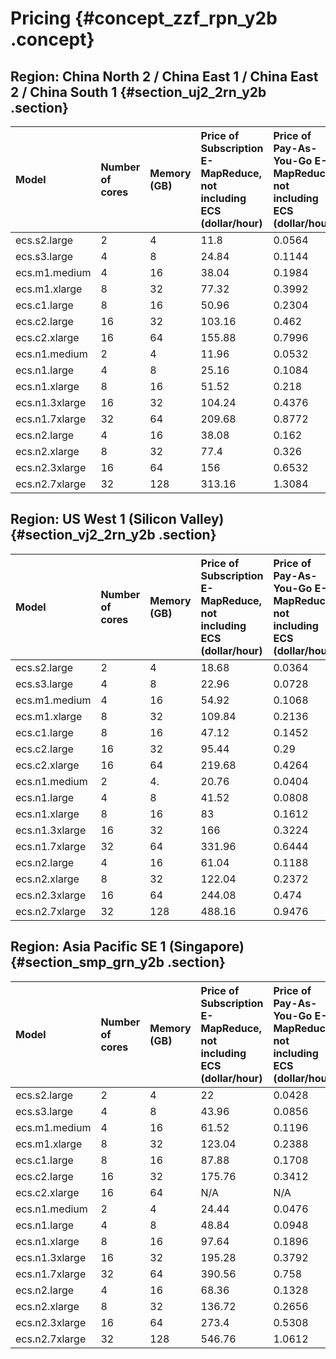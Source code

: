 # Pricing {#concept_zzf_rpn_y2b .concept}

## Region: China North 2 / China East 1 / China East 2 / China South 1 {#section_uj2_2rn_y2b .section}

|Model|Number of cores|Memory \(GB\)|Price of Subscription E-MapReduce, not including ECS \(dollar/hour\)|Price of Pay-As-You-Go E-MapReduce, not including ECS \(dollar/hour\)|
|:----|:--------------|:------------|:-------------------------------------------------------------------|:--------------------------------------------------------------------|
|ecs.s2.large|2|4|11.8|0.0564|
|ecs.s3.large|4|8|24.84|0.1144|
|ecs.m1.medium|4|16|38.04|0.1984|
|ecs.m1.xlarge|8|32|77.32|0.3992|
|ecs.c1.large|8|16|50.96|0.2304|
|ecs.c2.large|16|32|103.16|0.462|
|ecs.c2.xlarge|16|64|155.88|0.7996|
|ecs.n1.medium|2|4|11.96|0.0532|
|ecs.n1.large|4|8|25.16|0.1084|
|ecs.n1.xlarge|8|16|51.52|0.218|
|ecs.n1.3xlarge|16|32|104.24|0.4376|
|ecs.n1.7xlarge|32|64|209.68|0.8772|
|ecs.n2.large|4|16|38.08|0.162|
|ecs.n2.xlarge|8|32|77.4|0.326|
|ecs.n2.3xlarge|16|64|156|0.6532|
|ecs.n2.7xlarge|32|128|313.16|1.3084|

## Region: US West 1 \(Silicon Valley\) {#section_vj2_2rn_y2b .section}

|Model|Number of cores|Memory \(GB\)|Price of Subscription E-MapReduce, not including ECS \(dollar/hour\)|Price of Pay-As-You-Go E-MapReduce, not including ECS \(dollar/hour\)|
|:----|:--------------|:------------|:-------------------------------------------------------------------|:--------------------------------------------------------------------|
|ecs.s2.large|2|4|18.68|0.0364|
|ecs.s3.large|4|8|22.96|0.0728|
|ecs.m1.medium|4|16|54.92|0.1068|
|ecs.m1.xlarge|8|32|109.84|0.2136|
|ecs.c1.large|8|16|47.12|0.1452|
|ecs.c2.large|16|32|95.44|0.29|
|ecs.c2.xlarge|16|64|219.68|0.4264|
|ecs.n1.medium|2|4.|20.76|0.0404|
|ecs.n1.large|4|8|41.52|0.0808|
|ecs.n1.xlarge|8|16|83|0.1612|
|ecs.n1.3xlarge|16|32|166|0.3224|
|ecs.n1.7xlarge|32|64|331.96|0.6444|
|ecs.n2.large|4|16|61.04|0.1188|
|ecs.n2.xlarge|8|32|122.04|0.2372|
|ecs.n2.3xlarge|16|64|244.08|0.474|
|ecs.n2.7xlarge|32|128|488.16|0.9476|

## Region: Asia Pacific SE 1 \(Singapore\) {#section_smp_grn_y2b .section}

|Model|Number of cores|Memory \(GB\)|Price of Subscription E-MapReduce, not including ECS \(dollar/hour\)|Price of Pay-As-You-Go E-MapReduce, not including ECS \(dollar/hour\)|
|:----|:--------------|:------------|:-------------------------------------------------------------------|:--------------------------------------------------------------------|
|ecs.s2.large|2|4|22|0.0428|
|ecs.s3.large|4|8|43.96|0.0856|
|ecs.m1.medium|4|16|61.52|0.1196|
|ecs.m1.xlarge|8|32|123.04|0.2388|
|ecs.c1.large|8|16|87.88|0.1708|
|ecs.c2.large|16|32|175.76|0.3412|
|ecs.c2.xlarge|16|64|N/A|N/A|
|ecs.n1.medium|2|4|24.44|0.0476|
|ecs.n1.large|4|8|48.84|0.0948|
|ecs.n1.xlarge|8|16|97.64|0.1896|
|ecs.n1.3xlarge|16|32|195.28|0.3792|
|ecs.n1.7xlarge|32|64|390.56|0.758|
|ecs.n2.large|4|16|68.36|0.1328|
|ecs.n2.xlarge|8|32|136.72|0.2656|
|ecs.n2.3xlarge|16|64|273.4|0.5308|
|ecs.n2.7xlarge|32|128|546.76|1.0612|

